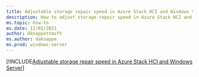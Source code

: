 ```yaml
---
title: Adjustable storage repair speed in Azure Stack HCI and Windows Server
description: How to adjust storage repair speed in Azure Stack HCI and Windows Server clusters by using Windows Admin Center or PowerShell.
ms.topic: how-to
ms.date: 12/01/2021
author: dknappettmsft
ms.author: daknappe
ms.prod: windows-server
---
```


[!INCLUDE[Adjustable storage repair speed in Azure Stack HCI and Windows Server](~/../_azurestack/azure-stack/hci/manage/storage-repair-speed.md)]
